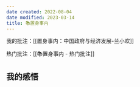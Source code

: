 ```yaml
---
date created: 2022-08-04
date modified: 2023-03-14
title: 📚置身事内
---
```


我的批注：[[置身事内：中国政府与经济发展-兰小欢]]

热门批注：[[📚置身事内 - 热门批注]]

## 我的感悟
